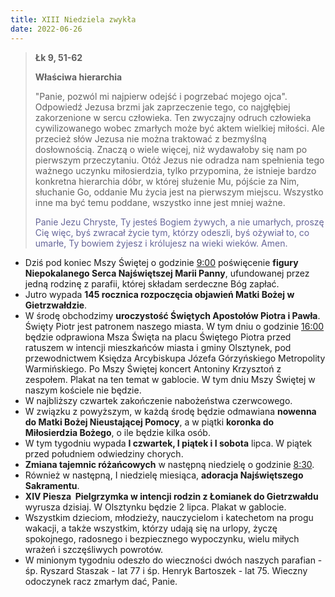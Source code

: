 ```yaml
---
title: XIII Niedziela zwykła
date: 2022-06-26
---
```


> **Łk 9, 51-62**
>
> **Właściwa hierarchia**
>
> "Panie, pozwól mi najpierw odejść i pogrzebać mojego ojca". Odpowiedź Jezusa brzmi jak zaprzeczenie tego, co najgłębiej zakorzenione w sercu człowieka. Ten zwyczajny odruch człowieka cywilizowanego wobec zmarłych może być aktem wielkiej miłości. Ale przecież słów Jezusa nie można traktować z bezmyślną dosłownością. Znaczą o wiele więcej, niż wydawałoby się nam po pierwszym przeczytaniu. Otóż Jezus nie odradza nam spełnienia tego ważnego uczynku miłosierdzia, tylko przypomina, że istnieje bardzo konkretna hierarchia dóbr, w której służenie Mu, pójście za Nim, słuchanie Go, oddanie Mu życia jest na pierwszym miejscu. Wszystko inne ma być temu poddane, wszystko inne jest mniej ważne.
>
> <span style="color: #666699;"> Panie Jezu Chryste, Ty jesteś Bogiem żywych, a nie umarłych, proszę Cię więc, byś zwracał życie tym, którzy odeszli, byś ożywiał to, co umarłe, Ty bowiem żyjesz i królujesz na wieki wieków. Amen.
> &nbsp;

- Dziś pod koniec Mszy Świętej o godzinie <u>9:00</u> poświęcenie **figury Niepokalanego Serca Najświętszej Marii Panny**, ufundowanej przez jedną rodzinę z parafii, której składam serdeczne Bóg zapłać.
- Jutro wypada **145 rocznica rozpoczęcia objawień Matki Bożej w Gietrzwałdzie**.
- W środę obchodzimy **uroczystość Świętych Apostołów Piotra i Pawła**. Święty Piotr jest patronem naszego miasta. W tym dniu o godzinie <u>16:00</u> będzie odprawiona Msza Święta na placu Świętego Piotra przed ratuszem w intencji mieszkańców miasta i gminy Olsztynek, pod przewodnictwem Księdza Arcybiskupa Józefa Górzyńskiego Metropolity Warmińskiego. Po Mszy Świętej koncert Antoniny Krzysztoń z zespołem. Plakat na ten temat w gablocie. W tym dniu Mszy Świętej w naszym kościele nie będzie.
- W najbliższy czwartek zakończenie nabożeństwa czerwcowego.
- W związku z powyższym, w każdą środę będzie odmawiana **nowenna do Matki Bożej Nieustającej Pomocy**, a w piątki **koronka do Miłosierdzia Bożego**, o ile będzie kilka osób.
- W tym tygodniu wypada **I czwartek, I piątek i I sobota** lipca. W piątek przed południem odwiedziny chorych.
- **Zmiana tajemnic różańcowych** w następną niedzielę o godzinie <u>8:30</u>.
- Również w następną, I niedzielę miesiąca, **adoracja Najświętszego Sakramentu**.
- **XIV Piesza  Pielgrzymka w intencji rodzin z Łomianek do Gietrzwałdu** wyrusza dzisiaj. W Olsztynku będzie 2 lipca. Plakat w gablocie.
- Wszystkim dzieciom, młodzieży, nauczycielom i katechetom na progu wakacji, a także wszystkim, którzy udają się na urlopy, życzę spokojnego, radosnego i bezpiecznego wypoczynku, wielu miłych wrażeń i szczęśliwych powrotów.
- W minionym tygodniu odeszło do wieczności dwóch naszych parafian - śp. Ryszard Staszak - lat 77 i śp. Henryk Bartoszek - lat 75. Wieczny odoczynek racz zmarłym dać, Panie.
